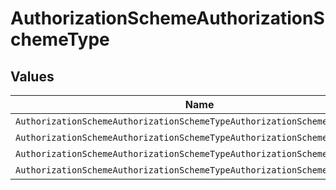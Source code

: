 # AuthorizationSchemeAuthorizationSchemeType


## Values

| Name                                                                       | Value                                                                      |
| -------------------------------------------------------------------------- | -------------------------------------------------------------------------- |
| `AuthorizationSchemeAuthorizationSchemeTypeAuthorizationSchemeBasicAuth`   | AuthorizationSchemeBasicAuth                                               |
| `AuthorizationSchemeAuthorizationSchemeTypeAuthorizationSchemeAPIToken`    | AuthorizationSchemeApiToken                                                |
| `AuthorizationSchemeAuthorizationSchemeTypeAuthorizationSchemeBearerToken` | AuthorizationSchemeBearerToken                                             |
| `AuthorizationSchemeAuthorizationSchemeTypeAuthorizationSchemeNone`        | AuthorizationSchemeNone                                                    |